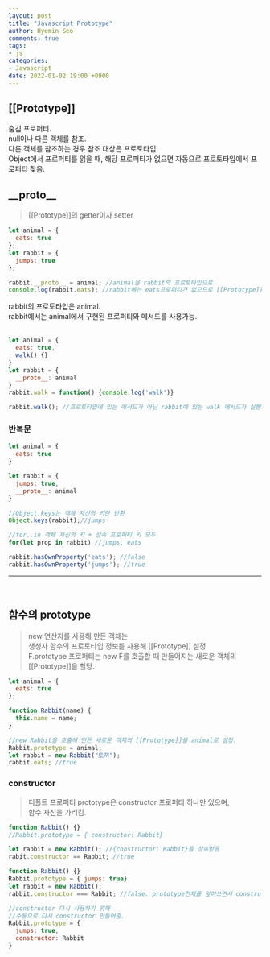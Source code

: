 ```yaml
---
layout: post
title: "Javascript Prototype"
author: Hyemin Seo
comments: true
tags:
- js
categories:
- Javascript
date: 2022-01-02 19:00 +0900
---
```


## [[Prototype]]  
숨김 프로퍼티.    
null이나 다른 객체를 참조.  
다른 객체를 참조하는 경우 참조 대상은 프로토타입.  
Object에서 프로퍼티를 읽을 때, 해당 프로퍼티가 없으면 자동으로 프로토타입에서 프로퍼티 찾음.  

## \_\_proto\_\_  
> [[Prototype]]의 getter이자 setter  

```javascript
let animal = {
  eats: true
};
let rabbit = {
  jumps: true
};

rabbit.__proto__ = animal; //animal을 rabbit의 프로토타입으로
console.log(rabbit.eats); //rabbit에는 eats프로퍼티가 없으므로 [[Prototype]]이 참조하는 animal에서 eats를 읽음.
```
rabbit의 프로토타입은 animal.  
rabbit에서는 animal에서 구현된 프로퍼티와 메서드를 사용가능.  
<br/>

```javascript
let animal = {
  eats: true,
  walk() {}
}
let rabbit = {
  __proto__: animal
}
rabbit.walk = function() {console.log('walk')}

rabbit.walk(); //프로토타입에 있는 메서드가 아닌 rabbit에 있는 walk 메서드가 실행.
```

### 반복문  
```javascript
let animal = {
  eats: true
}

let rabbit = {
  jumps: true,
  __proto__: animal
}

//Object.keys는 객체 자신의 키만 반환
Object.keys(rabbit);//jumps

//for..in 객체 자신의 키 + 상속 프로퍼티 키 모두
for(let prop in rabbit) //jumps, eats

rabbit.hasOwnProperty('eats'); //false
rabbit.hasOwnProperty('jumps'); //true
```
***  
<br/>  

## 함수의 prototype  
> new 연산자를 사용해 만든 객체는  
> 생성자 함수의 프로토타입 정보를 사용해 [[Prototype]] 설정  
> F.prototype 프로퍼티는 new F를 호출할 때 만들어지는 새로운 객체의 [[Prototype]]을 할당.  

```javascript
let animal = {
  eats: true
};

function Rabbit(name) {
  this.name = name;
}

//new Rabbit을 호출해 만든 새로운 객체의 [[Prototype]]을 animal로 설정.
Rabbit.prototype = animal;
let rabbit = new Rabbit("토끼");
rabbit.eats; //true
```
  
### constructor
> 디폴트 프로퍼티 prototype은 constructor 프로퍼티 하나만 있으며,  
> 함수 자신을 가리킴.  

```javascript
function Rabbit() {}
//Rabbit.prototype = { constructor: Rabbit}

let rabbit = new Rabbit(); //{constructor: Rabbit}을 상속받음
rabit.constructor == Rabbit; //true
``` 

```javascript
function Rabbit() {}
Rabbit.prototype = { jumps: true}
let rabbit = new Rabbit();
rabbit.constructor === Rabbit; //false. prototype전체를 덮어쓰면서 constructor X

//constructor 다시 사용하기 위해
//수동으로 다시 constructor 만들어줌.
Rabbit.prototype = {
  jumps: true,
  constructor: Rabbit
}

```
